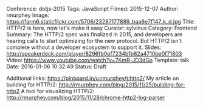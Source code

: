 Conference: dotjs-2015
Tags: JavaScript
Filmed: 2015-12-07
Author: rmurphey
Image: https://farm6.staticflickr.com/5706/23287177889_baa6e7f147_k_d.jpg
Title: HTTP/2 is here, now let's make it easy
Curator: sylvinus
Category: Frontend
Summary: The HTTP/2 spec was finalized in 2015, and developers are hearing calls to start optimizing for the new protocol. But HTTP/2 isn't complete without a developer ecosystem to support it.
Slides: http://speakerdeck.com/player/8296fb0ef7234b1b82a4710be0f71803
Video: https://www.youtube.com/watch?v=7KmR-JD3dGo
Template: talk
Date: 2016-01-06 10:32:49
Status: Draft

Additional links: https://pinboard.in/u:rmurphey/t:http2/
My article on building for HTTP/2: http://rmurphey.com/blog/2015/11/25/building-for-http2 
A tool for visualizing HTTP/2: http://rmurphey.com/blog/2015/11/28/chrome-http2-log-parser 